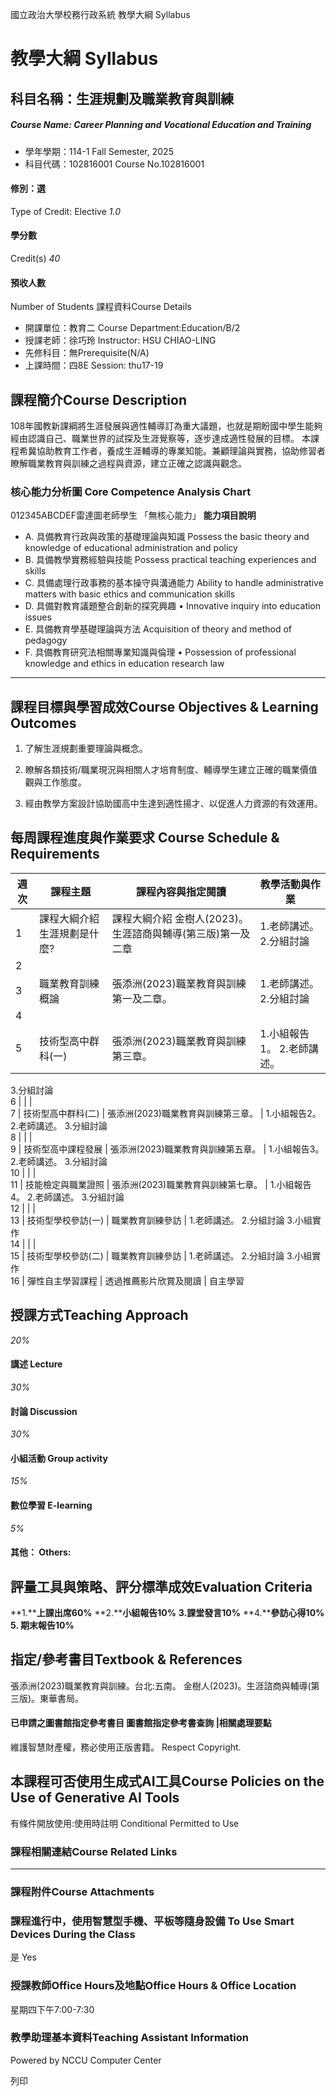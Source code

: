 國立政治大學校務行政系統 教學大綱 Syllabus
# 教學大綱 Syllabus
##  科目名稱：生涯規劃及職業教育與訓練
#####  Course Name: Career Planning and Vocational Education and Training
  * 學年學期：114-1 Fall Semester, 2025 
  * 科目代碼：102816001 Course No.102816001


#### 修別：選
Type of Credit: Elective 
_1.0_
#### 學分數
Credit(s)
_40_
#### 預收人數
Number of Students
課程資料Course Details
  * 開課單位：教育二 Course Department:Education/B/2 
  * 授課老師：徐巧玲 Instructor: HSU CHIAO-LING 
  * 先修科目：無Prerequisite(N/A)
  * 上課時間：四8E Session: thu17-19


##  課程簡介Course Description
108年國教新課綱將生涯發展與適性輔導訂為重大議題，也就是期盼國中學生能夠經由認識自己、職業世界的試探及生涯覺察等，逐步達成適性發展的目標。
本課程希冀協助教育工作者，養成生涯輔導的專業知能。兼顧理論與實務，協助修習者瞭解職業教育與訓練之過程與資源，建立正確之認識與觀念。 
###  核心能力分析圖 Core Competence Analysis Chart
012345ABCDEF雷達圖老師學生
「無核心能力」 
**能力項目說明**
  * A. 具備教育行政與政策的基礎理論與知識 Possess the basic theory and knowledge of educational administration and policy
  * B. 具備教學實務經驗與技能 Possess practical teaching experiences and skills
  * C. 具備處理行政事務的基本操守與溝通能力 Ability to handle administrative matters with basic ethics and communication skills
  * D. 具備對教育議題整合創新的探究興趣 • Innovative inquiry into education issues
  * E. 具備教育學基礎理論與方法 Acquisition of theory and method of pedagogy
  * F. 具備教育研究法相關專業知識與倫理 • Possession of professional knowledge and ethics in education research law


* * *
##  課程目標與學習成效Course Objectives & Learning Outcomes 
  1. 了解生涯規劃重要理論與概念。  

  2. 瞭解各類技術/職業現況與相關人才培育制度、輔導學生建立正確的職業價值觀與工作態度。


  1. 經由教學方案設計協助國高中生達到適性揚才、以促進人力資源的有效運用。


##  每周課程進度與作業要求 Course Schedule & Requirements
**週次** |  **課程主題** |  **課程內容與指定閱讀** |  **教學活動與作業**  
---|---|---|---  
1 |  課程大綱介紹 生涯規劃是什麼? |  課程大綱介紹 金樹人(2023)。生涯諮商與輔導(第三版)第一及二章 |  1.老師講述。 2.分組討論  
2 |  |  |   
3 |  職業教育訓練概論 |  張添洲(2023)職業教育與訓練第一及二章。 |  1.老師講述。 2.分組討論  
4 |  |  |   
5 |  技術型高中群科(一) |  張添洲(2023)職業教育與訓練第三章。 |  1.小組報告1。 2.老師講述。  
3.分組討論  
6 |  |  |   
7 |  技術型高中群科(二) |  張添洲(2023)職業教育與訓練第三章。 |  1.小組報告2。 2.老師講述。 3.分組討論  
8 |  |  |   
9 |  技術型高中課程發展 |  張添洲(2023)職業教育與訓練第五章。 |  1.小組報告3。 2.老師講述。 3.分組討論  
10 |  |  |   
11 |  技能檢定與職業證照 |  張添洲(2023)職業教育與訓練第七章。 |  1.小組報告4。 2.老師講述。 3.分組討論  
12 |  |  |   
13 |  技術型學校參訪(一) |  職業教育訓練參訪 |  1.老師講述。 2.分組討論 3.小組實作  
14 |  |  |   
15 |  技術型學校參訪(二) |  職業教育訓練參訪 |  1.老師講述。 2.分組討論 3.小組實作  
16 |  彈性自主學習課程 |  透過推薦影片欣賞及閱讀 |  自主學習  
##  授課方式Teaching Approach
_20%_
####  講述 Lecture
_30%_
####  討論 Discussion
_30%_
####  小組活動 Group activity
_15%_
####  數位學習 E-learning
_5%_
####  其他： Others:
##  評量工具與策略、評分標準成效Evaluation Criteria
**1.****上課出席60%**
**2.****小組報告10%**
**3.課堂發言10%**
**4.****參訪心得10%**
**5. 期末報告10%**
##  指定/參考書目Textbook & References
張添洲(2023)職業教育與訓練。台北:五南。
金樹人(2023)。生涯諮商與輔導(第三版)。東華書局。 
####  已申請之圖書館指定參考書目  圖書館指定參考書查詢 |相關處理要點
維護智慧財產權，務必使用正版書籍。 Respect Copyright.
##  本課程可否使用生成式AI工具Course Policies on the Use of Generative AI Tools
有條件開放使用:使用時註明 Conditional Permitted to Use 
###  課程相關連結Course Related Links
* * *
###  課程附件Course Attachments
###  課程進行中，使用智慧型手機、平板等隨身設備 To Use Smart Devices During the Class
是  Yes
###  授課教師Office Hours及地點Office Hours & Office Location
星期四下午7:00-7:30
###  教學助理基本資料Teaching Assistant Information
Powered by NCCU Computer Center
  
列印
